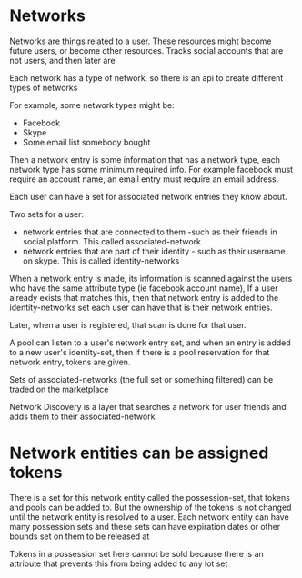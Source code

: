 # Networks

Networks are things related to a user. These resources might become future users, or become other resources.
Tracks social accounts that are not users, and then later are

Each network has a type of network, so there is an api to create different types of networks

For example, some network types might be:
* Facebook
* Skype
* Some email list somebody bought

Then a network entry is some information that has a network type, each network type has some minimum required info. For example facebook must require an account name,
an email entry must require an email address.

Each user can have a set for associated network entries they know about.

Two sets for a user:
* network entries that are connected to them -such as their friends in social platform. This called associated-network
* network entries that are part of their identity - such as their username on skype. This is called identity-networks


When a network entry is made, its information is scanned against the users who have the same attribute type (ie facebook account name),
If a user already exists that matches this, then that network entry is added to the identity-networks set each user can have that is their network entries.


Later, when a user is registered, that scan is done for that user.

A pool can listen to a user's network entry set, and when an entry is added to a new user's identity-set, then if there is a pool reservation for that network entry, tokens are given.



Sets of associated-networks (the full set or something filtered) can be traded on the marketplace

Network Discovery is a layer that searches a network for user friends and adds them to their associated-network

# Network entities can be assigned tokens

There is a set for this network entity called the possession-set, that tokens and pools can be added to. But the ownership of the tokens is not changed until the network entity is resolved to a user.
Each network entity can have many possession sets and these sets can have expiration dates or other bounds set on them to be released at

Tokens in a possession set here cannot be sold because there is an attribute that prevents this from being added to any lot set

